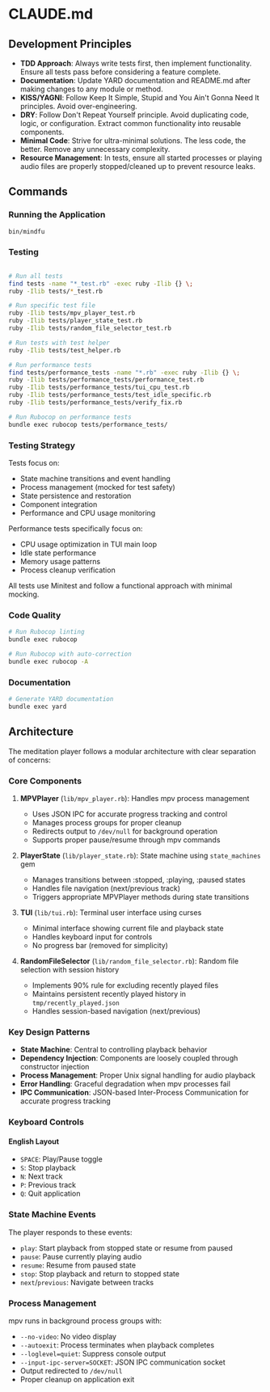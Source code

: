# CLAUDE.md

## Development Principles

- **TDD Approach**: Always write tests first, then implement functionality. Ensure all tests pass before considering a feature complete.
- **Documentation**: Update YARD documentation and README.md after making changes to any module or method.
- **KISS/YAGNI**: Follow Keep It Simple, Stupid and You Ain't Gonna Need It principles. Avoid over-engineering.
- **DRY**: Follow Don't Repeat Yourself principle. Avoid duplicating code, logic, or configuration. Extract common functionality into reusable components.
- **Minimal Code**: Strive for ultra-minimal solutions. The less code, the better. Remove any unnecessary complexity.
- **Resource Management**: In tests, ensure all started processes or playing audio files are properly stopped/cleaned up to prevent resource leaks.

## Commands

### Running the Application
```bash
bin/mindfu
```

### Testing
```bash

# Run all tests
find tests -name "*_test.rb" -exec ruby -Ilib {} \;
ruby -Ilib tests/*_test.rb

# Run specific test file
ruby -Ilib tests/mpv_player_test.rb
ruby -Ilib tests/player_state_test.rb
ruby -Ilib tests/random_file_selector_test.rb

# Run tests with test helper
ruby -Ilib tests/test_helper.rb

# Run performance tests
find tests/performance_tests -name "*.rb" -exec ruby -Ilib {} \;
ruby -Ilib tests/performance_tests/performance_test.rb
ruby -Ilib tests/performance_tests/tui_cpu_test.rb
ruby -Ilib tests/performance_tests/test_idle_specific.rb
ruby -Ilib tests/performance_tests/verify_fix.rb

# Run Rubocop on performance tests
bundle exec rubocop tests/performance_tests/
```

### Testing Strategy

Tests focus on:
- State machine transitions and event handling
- Process management (mocked for test safety)
- State persistence and restoration
- Component integration
- Performance and CPU usage monitoring

Performance tests specifically focus on:
- CPU usage optimization in TUI main loop
- Idle state performance
- Memory usage patterns
- Process cleanup verification

All tests use Minitest and follow a functional approach with minimal mocking.

### Code Quality
```bash
# Run Rubocop linting
bundle exec rubocop

# Run Rubocop with auto-correction
bundle exec rubocop -A
```

### Documentation
```bash
# Generate YARD documentation
bundle exec yard
```

## Architecture

The meditation player follows a modular architecture with clear separation of concerns:

### Core Components

1. **MPVPlayer** (`lib/mpv_player.rb`): Handles mpv process management
   - Uses JSON IPC for accurate progress tracking and control
   - Manages process groups for proper cleanup
   - Redirects output to `/dev/null` for background operation
   - Supports proper pause/resume through mpv commands

2. **PlayerState** (`lib/player_state.rb`): State machine using `state_machines` gem
   - Manages transitions between :stopped, :playing, :paused states
   - Handles file navigation (next/previous track)
   - Triggers appropriate MPVPlayer methods during state transitions

3. **TUI** (`lib/tui.rb`): Terminal user interface using curses
   - Minimal interface showing current file and playback state
   - Handles keyboard input for controls
   - No progress bar (removed for simplicity)

4. **RandomFileSelector** (`lib/random_file_selector.rb`): Random file selection with session history
   - Implements 90% rule for excluding recently played files
   - Maintains persistent recently played history in `tmp/recently_played.json`
   - Handles session-based navigation (next/previous)

### Key Design Patterns

- **State Machine**: Central to controlling playback behavior
- **Dependency Injection**: Components are loosely coupled through constructor injection
- **Process Management**: Proper Unix signal handling for audio playback
- **Error Handling**: Graceful degradation when mpv processes fail
- **IPC Communication**: JSON-based Inter-Process Communication for accurate progress tracking

### Keyboard Controls

#### English Layout
- `SPACE`: Play/Pause toggle
- `S`: Stop playback
- `N`: Next track
- `P`: Previous track
- `Q`: Quit application

### State Machine Events

The player responds to these events:
- `play`: Start playback from stopped state or resume from paused
- `pause`: Pause currently playing audio
- `resume`: Resume from paused state
- `stop`: Stop playback and return to stopped state
- `next`/`previous`: Navigate between tracks

### Process Management

mpv runs in background process groups with:
- `--no-video`: No video display
- `--autoexit`: Process terminates when playback completes
- `--loglevel=quiet`: Suppress console output
- `--input-ipc-server=SOCKET`: JSON IPC communication socket
- Output redirected to `/dev/null`
- Proper cleanup on application exit

